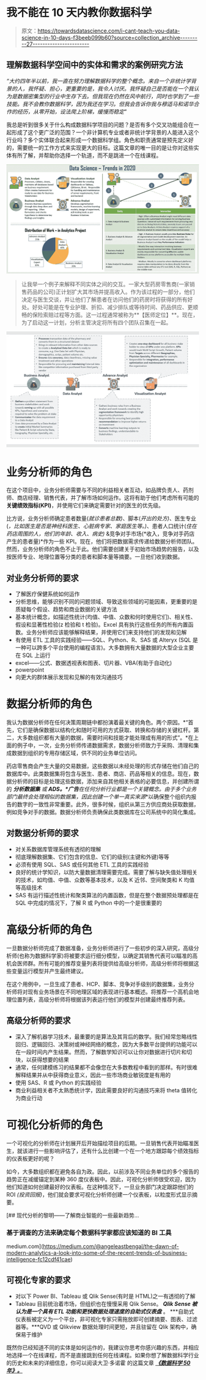# 我不能在 10 天内教你数据科学

> 原文：<https://towardsdatascience.com/i-cant-teach-you-data-science-in-10-days-f3beeb099b60?source=collection_archive---------27----------------------->

## 理解数据科学空间中的实体和需求的案例研究方法

*“大约四年半以前，我一直在努力理解数据科学的整个概念。来自一个非统计学背景的人，我怀疑、担心，更重要的是，我令人讨厌。我怀疑自己是否能在一个我认为是数据密集型的行业中生存下去。但我现在仍然在风中航行，同时也学到了一些技能。我不会教你数据科学，因为我还在学习。但我会告诉你我与穆适马和诺华合作的经历，从零开始，设法爬上阶梯，缓慢而稳定"*

我总是听到很多关于什么构成数据科学项目的问题？是否有多个交叉功能组合在一起形成了这个更广泛的范围？一个非计算机专业或者非统计学背景的人能进入这个行业吗？多个实体联合起来形成一个数据科学组。角色和职责通常是预先定义好的，需要统一的工作方式来实现更大的目标。这篇文章的唯一目的是让你对这些实体有所了解，并帮助你选择一个轨道，而不是跳进一个在线课程。

![](img/0587a5d2df8366801322b7554edf04b1.png)

> 让我举一个例子来解释不同实体之间的交互。一家大型药房零售商(一家销售药品的公司)正计划扩大其市场并提高收入。作为该过程的一部分，他们决定与医生交谈，并让他们了解患者在访问他们的药房时将获得的所有好处。好处可能是在专业护理、折扣、减少排队或等待时间、药品供应、更顺畅的保险索赔过程等方面。这一过程通常被称为**【医师定位】**。现在，为了启动这一计划，分析主管决定将所有四个团队召集在一起。

![](img/1ea2d3772c308ab9d70b5b23cb6a8ba2.png)

# 业务分析师的角色

在这个项目中，业务分析师需要与不同的利益相关者互动，如品牌负责人、药剂师、商店经理、销售代表，并了解市场如何运作。这将有助于他们考虑所有可能的**关键绩效指标(KPI)**，并使用它们来确定需要针对的医生的优先级。

比方说，业务分析师确定患者数量(*就诊患者总数)*、脚本(*开出的处方)*、医生专业(*，比如医生是否是神经科医生、心脏病专家、家庭医生等。)*、患者人口统计(*住在药店周围的人，他们的年龄、收入、病史)* &竞争对手市场(*收入，竞争对手药店产生的患者量)*作为一些 KPI。现在，他们将把数据需求传递给数据分析师团队。然而，业务分析师的角色不止于此。他们需要创建关于初始市场趋势的报告，以及按医师专业、地理位置等分类的患者和脚本量等摘要。一旦他们收到数据。

## 对业务分析师的要求

*   了解医疗保健系统如何运作
*   分析思维，能够识别不同的问题领域、导致这些领域的可能因素，更重要的是质疑每个假设、趋势和商业数据的关键方法
*   基本统计概念，如描述性统计(均值、中值、众数和何时使用它们)、相关性、假设和显著性检验(z 检验和 t 检验)。Excel 具有执行这些任务的所有内置函数。业务分析师应该能够解释结果，并使用它们来支持他们的发现和见解
*   有使用 ETL 工具的实践经验——SQL、Python、R、SAS 或 Alteryx (SQL 是一种可以跨多个平台使用的编程语言)。大多数拥有大量数据的大型企业主要在 SQL 上运行
*   excel——公式、数据透视表和图表、切片器、VBA(有助于自动化)
*   powerpoint
*   向更大的群体展示发现和见解的有效沟通技巧

# 数据分析师的角色

我认为数据分析师在任何决策周期链中都扮演着最关键的角色。两个原因。*“首先，它们是确保数据以结构化和随时可用的方式获取、转换和存储的关键杠杆。第二，大多数组织都有大量的数据，需要时间和技能才能处理成有用的形式”。*在上面的例子中，一次，业务分析师传递数据需求，数据分析师致力于采购、清理和集成数据到组织的专用存储区域，供不同的业务单位访问。

药店零售商会产生大量的交易数据，这些数据以未经处理的形式存储在他们自己的数据库中。此类数据集将包含与医生、患者、商店、药品等相关的信息。现在，数据分析师的目标是处理这些数据，添加来自其他相关表格的必要信息，并创建所谓的 ***分析数据集*** *或* ***ADS。*广告**在任何分析行业都是一个关键概念。由于多个业务部门最终会处理相似的数据集，因此创建一个**单一真实来源**以确保整个组织内报告的数字的一致性非常重要。此外，很多时候，组织从第三方供应商处获取数据，例如竞争对手的数据。数据分析师负责确保此类数据库在公司系统中的简化集成。

## 对数据分析师的要求

*   对关系数据库管理系统有透彻的理解
*   彻底理解数据集、它们包含的信息、它们的级别(主键和外键)等等
*   必须有使用 SQL、SAS 或任何其他 ETL 工具的实践经验
*   良好的统计学知识，以防大量数据清理需要完成。需要了解与缺失值处理相关的技术，如均值、中值、众数等基本技术，以及 K 近邻、空间聚类和 K 均值等高级技术
*   SAS 有运行描述性统计和聚类算法的内置函数，但是在整个数据预处理都是在 SQL 中完成的情况下，了解 R 或 Python 中的一个是很重要的

# 高级分析师的角色

一旦数据分析师完成了数据准备，业务分析师进行了一些初步的深入研究，高级分析师(也称为数据科学家)将被要求运行细分模型，以确定其销售代表可以瞄准的高机会医师群。所有可能的推荐变量列表将提供给高级分析师，高级分析师将根据这些变量运行模型并产生最终建议。

在这个用例中，一旦生成了患者、HCP、脚本、竞争对手级别的数据集，业务分析师将对现有业务场景在不同地理区域的表现进行基本概述。将推荐一个高机会地理位置列表，高级分析师将根据该列表运行他们的模型并创建最终推荐列表。

## 高级分析师的要求

*   深入了解机器学习技术，最重要的是算法及其背后的数学。我们经常忽略线性回归、逻辑回归、决策树或神经网络的概念，因为大多数平台提供的功能可以在一段时间内产生结果。然而，了解数学知识可以让你对数据进行切片和切块，以获得想要的结果
*   通常，任何建模练习的结果都不会像您在大多数教程中看到的那样。有时很难解释结果并从中获得商业意义，因此一些市场商业敏锐度是有用的
*   使用 SAS、R 或 Python 的实践经验
*   商业利益相关者不太熟悉统计学，因此需要良好的沟通技巧来将 theta 值转化为商业行动

# 可视化分析师的角色

一个可视化的分析师在计划展开后开始描绘项目的后期。一旦销售代表开始瞄准医生，就该进行一些影响评估了，还有什么比创建一个在一个地方跟踪每个绩效指标的仪表板更好的呢？

如今，大多数组织都在避免各自为政。因此，以前涉及不同业务单位的多个报告的趋势正在减缓锚定到某种 360 度仪表板中。因此，可视化分析师很受欢迎，因为他们知道如何创建最好的仪表板。在这种情况下，一旦业务部门决定跟踪他们的 ROI *(投资回报)*，他们就会要求可视化分析师创建一个仪表板，以粒度形式显示摘要。

[](https://medium.com/@angeleastbengal/the-dawn-of-modern-analytics-a-look-into-some-of-the-recent-trends-of-business-intelligence-fc12cdf41cae) [## 现代分析的黎明——了解商业智能的一些最新趋势…

### 基于调查的方法来确定每个数据科学家都应该知道的 BI 工具

medium.com](https://medium.com/@angeleastbengal/the-dawn-of-modern-analytics-a-look-into-some-of-the-recent-trends-of-business-intelligence-fc12cdf41cae) 

## 可视化专家的要求

*   对以下 Power BI、Tableau 或 Qlik Sense(有时是 HTML)之一有透彻的了解
*   Tableau 目前统治着市场，但组织也在慢慢采用 Qlik Sense。 ***Qlik Sense 被认为是一个具有 ETL 功能和更快数据处理速度的自助式仪表盘*** 。 ***自助式仪表板被定义为一个平台，非可视化专家只需拖放即可创建摘要、图表、过滤器等。***QVD 或 Qlikview 数据处理时间更短，并且驻留在 Qlik 架构中，确保易于维护

既然你已经知道不同的实体是如何运作的，我建议你思考你感兴趣的东西，并相应地选择一个在线课程，而不是直接跳到任何在线课程。如果你想了解数据科学行业的历史和未来的详细信息，你可以阅读大卫·多诺霍 的这篇文章 [***《数据科学 50 年》。***](https://courses.csail.mit.edu/18.337/2015/docs/50YearsDataScience.pdf)